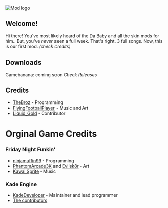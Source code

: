 ![Mod logo](https://github.com/The-Br0z/Kade-Engine/blob/master/art/New%20Project%20(22).png?raw=true)
## Welcome!
Hi there! You've most likely heard of the Da Baby and all the skin mods for him..
But, you've *never* seen a full week. That's right. 3 full songs. Now, this is our first mod. *(check credits)*

## Downloads
Gamebanana: coming soon
*Check Releases*

## Credits
- [TheBroz]() - Programming
- [FlyingFootballPlayer]() - Music and Art
- [Liquid_Gold]() - Contributor

# Orginal Game Credits
### Friday Night Funkin'
 - [ninjamuffin99](https://twitter.com/ninja_muffin99) - Programming
 - [PhantomArcade3K](https://twitter.com/phantomarcade3k) and [Evilsk8r](https://twitter.com/evilsk8r) - Art
 - [Kawai Sprite](https://twitter.com/kawaisprite) - Music
### Kade Engine
- [KadeDeveloper](https://twitter.com/KadeDeveloper) - Maintainer and lead programmer
- [The contributors](https://github.com/KadeDev/Kade-Engine/graphs/contributors)
